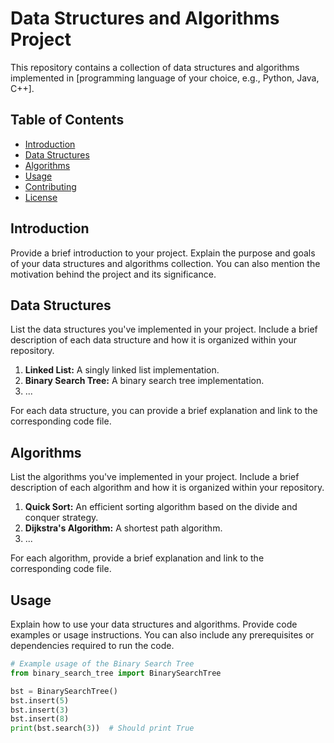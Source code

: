 # Data Structures and Algorithms Project

This repository contains a collection of data structures and algorithms implemented in [programming language of your choice, e.g., Python, Java, C++].

## Table of Contents

- [Introduction](#introduction)
- [Data Structures](#data-structures)
- [Algorithms](#algorithms)
- [Usage](#usage)
- [Contributing](#contributing)
- [License](#license)

## Introduction

Provide a brief introduction to your project. Explain the purpose and goals of your data structures and algorithms collection. You can also mention the motivation behind the project and its significance.

## Data Structures

List the data structures you've implemented in your project. Include a brief description of each data structure and how it is organized within your repository.

1. **Linked List:** A singly linked list implementation.
2. **Binary Search Tree:** A binary search tree implementation.
3. ...

For each data structure, you can provide a brief explanation and link to the corresponding code file.

## Algorithms

List the algorithms you've implemented in your project. Include a brief description of each algorithm and how it is organized within your repository.

1. **Quick Sort:** An efficient sorting algorithm based on the divide and conquer strategy.
2. **Dijkstra's Algorithm:** A shortest path algorithm.
3. ...

For each algorithm, provide a brief explanation and link to the corresponding code file.

## Usage

Explain how to use your data structures and algorithms. Provide code examples or usage instructions. You can also include any prerequisites or dependencies required to run the code.

```python
# Example usage of the Binary Search Tree
from binary_search_tree import BinarySearchTree

bst = BinarySearchTree()
bst.insert(5)
bst.insert(3)
bst.insert(8)
print(bst.search(3))  # Should print True
